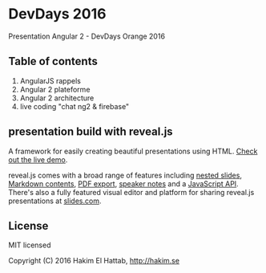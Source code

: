 # DevDays 2016

Presentation Angular 2 - DevDays Orange 2016

## Table of contents

1. AngularJS rappels
2. Angular 2 plateforme
3. Angular 2 architecture
4. live coding "chat ng2 & firebase"


## presentation build with reveal.js 
A framework for easily creating beautiful presentations using HTML. [Check out the live demo](http://lab.hakim.se/reveal-js/).

reveal.js comes with a broad range of features including [nested slides](https://github.com/hakimel/reveal.js#markup), [Markdown contents](https://github.com/hakimel/reveal.js#markdown), [PDF export](https://github.com/hakimel/reveal.js#pdf-export), [speaker notes](https://github.com/hakimel/reveal.js#speaker-notes) and a [JavaScript API](https://github.com/hakimel/reveal.js#api). There's also a fully featured visual editor and platform for sharing reveal.js presentations at [slides.com](https://slides.com?ref=github).

## License

MIT licensed

Copyright (C) 2016 Hakim El Hattab, http://hakim.se

